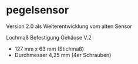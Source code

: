 
# pegelsensor
Version 2.0 als Weiterentwicklung vom alten Sensor

Lochmaß Befestigung Gehäuse V.2

 - 127 mm x 63 mm (Stichmaß) 
 - Durchmesser 4,25 mm (4er Schrauben)
